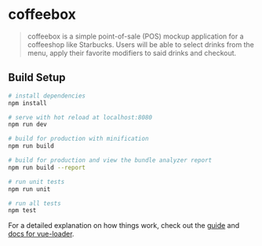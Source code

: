 # coffeebox

> coffeebox is a simple point-of-sale (POS) mockup application for a coffeeshop like Starbucks. Users will be able to select drinks from the menu, apply their favorite modifiers to said drinks and checkout.

## Build Setup

``` bash
# install dependencies
npm install

# serve with hot reload at localhost:8080
npm run dev

# build for production with minification
npm run build

# build for production and view the bundle analyzer report
npm run build --report

# run unit tests
npm run unit

# run all tests
npm test
```

For a detailed explanation on how things work, check out the [guide](http://vuejs-templates.github.io/webpack/) and [docs for vue-loader](http://vuejs.github.io/vue-loader).

